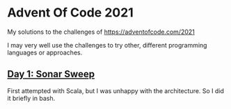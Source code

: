 # Advent Of Code 2021
My solutions to the challenges of https://adventofcode.com/2021

I may very well use the challenges to try other, different programming languages or approaches.


## [Day 1: Sonar Sweep](https://adventofcode.com/2021/day/1)
First attempted with Scala, but I was unhappy with the architecture. So I did it briefly in bash.
